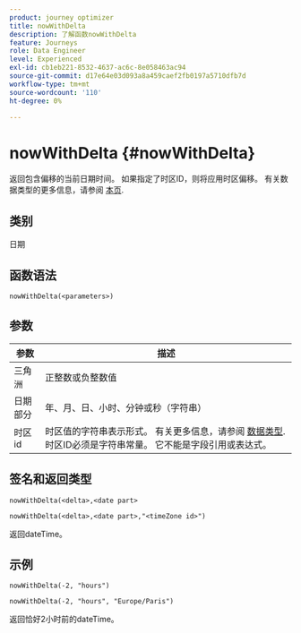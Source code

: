 ```yaml
---
product: journey optimizer
title: nowWithDelta
description: 了解函数nowWithDelta
feature: Journeys
role: Data Engineer
level: Experienced
exl-id: cb1eb221-8532-4637-ac6c-8e058463ac94
source-git-commit: d17e64e03d093a8a459caef2fb0197a5710dfb7d
workflow-type: tm+mt
source-wordcount: '110'
ht-degree: 0%

---
```


# nowWithDelta {#nowWithDelta}

返回包含偏移的当前日期时间。 如果指定了时区ID，则将应用时区偏移。 有关数据类型的更多信息，请参阅 [本页](../expression/data-types.md).

## 类别

日期

## 函数语法

`nowWithDelta(<parameters>)`

## 参数

| 参数 | 描述 |
|--- |--- |
| 三角洲 | 正整数或负整数值 |
| 日期部分 | 年、月、日、小时、分钟或秒（字符串） |
| 时区id | 时区值的字符串表示形式。 有关更多信息，请参阅 [数据类型](../expression/data-types.md). 时区ID必须是字符串常量。 它不能是字段引用或表达式。 |

## 签名和返回类型

`nowWithDelta(<delta>,<date part>`

`nowWithDelta(<delta>,<date part>,"<timeZone id>")`

返回dateTime。

## 示例

`nowWithDelta(-2, "hours")`

`nowWithDelta(-2, "hours", "Europe/Paris")`

返回恰好2小时前的dateTime。
